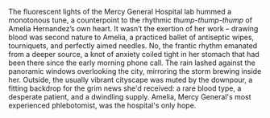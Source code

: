 The fluorescent lights of the Mercy General Hospital lab hummed a monotonous tune, a counterpoint to the rhythmic *thump-thump-thump* of Amelia Hernandez’s own heart.  It wasn’t the exertion of her work – drawing blood was second nature to Amelia, a practiced ballet of antiseptic wipes, tourniquets, and perfectly aimed needles.  No, the frantic rhythm emanated from a deeper source, a knot of anxiety coiled tight in her stomach that had been there since the early morning phone call.  The rain lashed against the panoramic windows overlooking the city, mirroring the storm brewing inside her.  Outside, the usually vibrant cityscape was muted by the downpour, a fitting backdrop for the grim news she'd received: a rare blood type, a desperate patient, and a dwindling supply. Amelia, Mercy General's most experienced phlebotomist, was the hospital's only hope.
